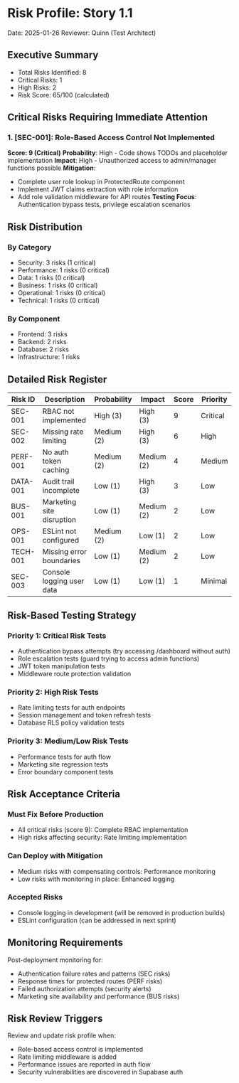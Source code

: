 # Risk Profile: Story 1.1

Date: 2025-01-26
Reviewer: Quinn (Test Architect)

## Executive Summary

- Total Risks Identified: 8
- Critical Risks: 1
- High Risks: 2
- Risk Score: 65/100 (calculated)

## Critical Risks Requiring Immediate Attention

### 1. [SEC-001]: Role-Based Access Control Not Implemented

**Score: 9 (Critical)**
**Probability**: High - Code shows TODOs and placeholder implementation
**Impact**: High - Unauthorized access to admin/manager functions possible
**Mitigation**:

- Complete user role lookup in ProtectedRoute component
- Implement JWT claims extraction with role information
- Add role validation middleware for API routes
  **Testing Focus**: Authentication bypass tests, privilege escalation scenarios

## Risk Distribution

### By Category

- Security: 3 risks (1 critical)
- Performance: 1 risks (0 critical)
- Data: 1 risks (0 critical)
- Business: 1 risks (0 critical)
- Operational: 1 risks (0 critical)
- Technical: 1 risks (0 critical)

### By Component

- Frontend: 3 risks
- Backend: 2 risks
- Database: 2 risks
- Infrastructure: 1 risks

## Detailed Risk Register

| Risk ID  | Description                    | Probability | Impact     | Score | Priority |
| -------- | ------------------------------ | ----------- | ---------- | ----- | -------- |
| SEC-001  | RBAC not implemented           | High (3)    | High (3)   | 9     | Critical |
| SEC-002  | Missing rate limiting          | Medium (2)  | High (3)   | 6     | High     |
| PERF-001 | No auth token caching          | Medium (2)  | Medium (2) | 4     | Medium   |
| DATA-001 | Audit trail incomplete         | Low (1)     | High (3)   | 3     | Low      |
| BUS-001  | Marketing site disruption     | Low (1)     | Medium (2) | 2     | Low      |
| OPS-001  | ESLint not configured          | Medium (2)  | Low (1)    | 2     | Low      |
| TECH-001 | Missing error boundaries       | Low (1)     | Medium (2) | 2     | Low      |
| SEC-003  | Console logging user data     | Low (1)     | Low (1)    | 1     | Minimal  |

## Risk-Based Testing Strategy

### Priority 1: Critical Risk Tests

- Authentication bypass attempts (try accessing /dashboard without auth)
- Role escalation tests (guard trying to access admin functions)
- JWT token manipulation tests
- Middleware route protection validation

### Priority 2: High Risk Tests

- Rate limiting tests for auth endpoints
- Session management and token refresh tests
- Database RLS policy validation tests

### Priority 3: Medium/Low Risk Tests

- Performance tests for auth flow
- Marketing site regression tests
- Error boundary component tests

## Risk Acceptance Criteria

### Must Fix Before Production

- All critical risks (score 9): Complete RBAC implementation
- High risks affecting security: Rate limiting implementation

### Can Deploy with Mitigation

- Medium risks with compensating controls: Performance monitoring
- Low risks with monitoring in place: Enhanced logging

### Accepted Risks

- Console logging in development (will be removed in production builds)
- ESLint configuration (can be addressed in next sprint)

## Monitoring Requirements

Post-deployment monitoring for:

- Authentication failure rates and patterns (SEC risks)
- Response times for protected routes (PERF risks) 
- Failed authorization attempts (security alerts)
- Marketing site availability and performance (BUS risks)

## Risk Review Triggers

Review and update risk profile when:

- Role-based access control is implemented
- Rate limiting middleware is added
- Performance issues are reported in auth flow
- Security vulnerabilities are discovered in Supabase auth